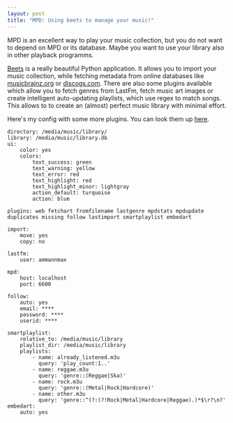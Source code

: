 ```yaml
---
layout: post
title: "MPD: Using beets to manage your music!"
---
```

MPD is an excellent way to play your music collection, but you do not want to depend on MPD or its
database. Maybe you want to use your library also in other playback programms.

[Beets](http://beets.radbox.org/) is a really beautiful Python application. It allows you to import
your music collection, while fetching metadata from online databases like [musicbrainz.org](https://musicbrainz.org/) or [discogs.com](www.discogs.com/).
There are also some plugins available which allow you to fetch genres from LastFm, fetch music
art images or create intelligent auto-updating playlists, which use regex to match songs.
This allows to to create an (almost) perfect music library with minimal effort.

Here's my config with some more plugins. You can look them up [here](https://beets.readthedocs.org/en/v1.3.13/plugins/index.html).

```
directory: /media/music/library/
library: /media/music/library.db
ui:
    color: yes
    colors:
        text_success: green
        text_warning: yellow
        text_error: red
        text_highlight: red
        text_highlight_minor: lightgray
        action_default: turquoise
        action: blue

plugins: web fetchart fromfilename lastgenre mpdstats mpdupdate duplicates missing follow lastimport smartplaylist embedart

import:
    move: yes
    copy: no

lastfm:
    user: ammannmax

mpd:
    host: localhost
    port: 6600

follow:
    auto: yes
    email: **** 
    password: ****
    userid: **** 

smartplaylist:
    relative_to: /media/music/library
    playlist_dir: /media/music/library
    playlists:
        - name: already_listened.m3u
          query: 'play_count:1..'
        - name: reggae.m3u
          query: 'genre::(Reggae|Ska)'             
        - name: rock.m3u
          query: 'genre::(Metal|Rock|Hardcore)'
        - name: other.m3u
          query: 'genre::^(?:(?!Rock|Metal|Hardcore|Reggae).)*$\r?\n?'
embedart:
    auto: yes
```
